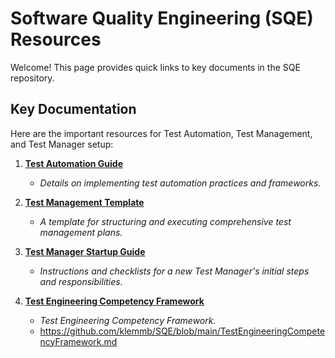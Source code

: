 # Software Quality Engineering (SQE) Resources

Welcome! This page provides quick links to key documents in the SQE repository.

## Key Documentation

Here are the important resources for Test Automation, Test Management, and Test Manager setup:

1.  **[Test Automation Guide](https://github.com/klemmb/SQE/blob/main/TestAutomation.md)**
    * *Details on implementing test automation practices and frameworks.*

2.  **[Test Management Template](https://github.com/klemmb/SQE/blob/main/TestManagementTemplate.md)**
    * *A template for structuring and executing comprehensive test management plans.*

3.  **[Test Manager Startup Guide](https://github.com/klemmb/SQE/blob/main/TestManagerStartup.md)**
    * *Instructions and checklists for a new Test Manager's initial steps and responsibilities.*
4.  **[Test Engineering Competency Framework](https://github.com/klemmb/SQE/blob/main/TestEngineeringCompetencyFramework.md)**
    * *Test Engineering Competency Framework.*  
    * https://github.com/klemmb/SQE/blob/main/TestEngineeringCompetencyFramework.md

